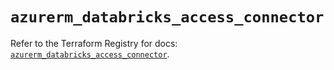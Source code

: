 # `azurerm_databricks_access_connector`

Refer to the Terraform Registry for docs: [`azurerm_databricks_access_connector`](https://registry.terraform.io/providers/hashicorp/azurerm/4.11.0/docs/resources/databricks_access_connector).
